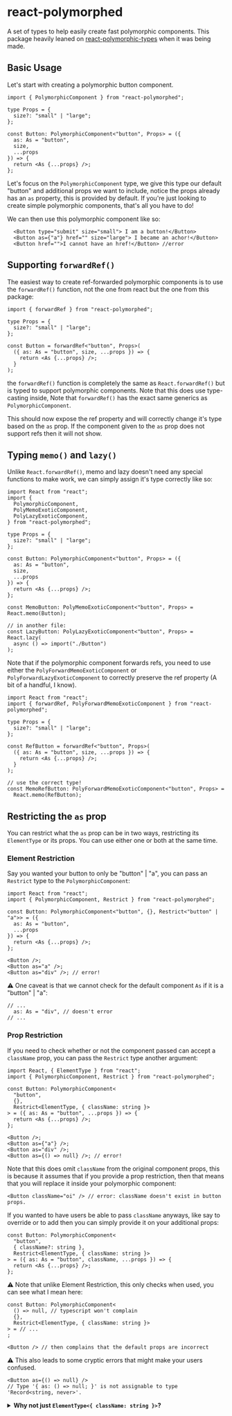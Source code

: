 # react-polymorphed

A set of types to help easily create fast polymorphic components. This package heavily leaned on [react-polymorphic-types](https://github.com/kripod/react-polymorphic-types) when it was being made.

## Basic Usage

Let's start with creating a polymorphic button component.

```tsx
import { PolymorphicComponent } from "react-polymorphed";

type Props = {
  size?: "small" | "large";
};

const Button: PolymorphicComponent<"button", Props> = ({
  as: As = "button",
  size,
  ...props
}) => {
  return <As {...props} />;
};
```

Let's focus on the `PolymorphicComponent` type, we give this type our default "button" and additional props we want to include, notice the props already has an `as` property, this is provided by default. If you're just looking to create simple polymorphic components, that's all you have to do!

We can then use this polymorphic component like so:

```tsx
  <Button type="submit" size="small"> I am a button!</Button>
  <Button as={"a"} href="" size="large"> I became an achor!</Button>
  <Button href="">I cannot have an href!</Button> //error
```

## Supporting `forwardRef()`

The easiest way to create ref-forwarded polymorphic components is to use the `forwardRef()` function, not the one from react but the one from this package:

```tsx
import { forwardRef } from "react-polymorphed";

type Props = {
  size?: "small" | "large";
};

const Button = forwardRef<"button", Props>(
  ({ as: As = "button", size, ...props }) => {
    return <As {...props} />;
  }
);
```

the `forwardRef()` function is completely the same as `React.forwardRef()` but is typed to support polymorphic components. Note that this does use type-casting inside, Note that `forwardRef()` has the exact same generics as `PolymorphicComponent`.

This should now expose the ref property and will correctly change it's type based on the `as` prop. If the component given to the `as` prop does not support refs then it will not show.

## Typing `memo()` and `lazy()`

Unlike `React.forwardRef()`, memo and lazy doesn't need any special functions to make work, we can simply assign it's type correctly like so:

```tsx
import React from "react";
import {
  PolymorphicComponent,
  PolyMemoExoticComponent,
  PolyLazyExoticComponent,
} from "react-polymorphed";

type Props = {
  size?: "small" | "large";
};

const Button: PolymorphicComponent<"button", Props> = ({
  as: As = "button",
  size,
  ...props
}) => {
  return <As {...props} />;
};

const MemoButton: PolyMemoExoticComponent<"button", Props> = React.memo(Button);

// in another file:
const LazyButton: PolyLazyExoticComponent<"button", Props> = React.lazy(
  async () => import("./Button")
);
```

Note that if the polymorphic component forwards refs, you need to use either the `PolyForwardMemoExoticComponent` or `PolyForwardLazyExoticComponent` to correctly preserve the ref property (A bit of a handful, I know).

```tsx
import React from "react";
import { forwardRef, PolyForwardMemoExoticComponent } from "react-polymorphed";

type Props = {
  size?: "small" | "large";
};

const RefButton = forwardRef<"button", Props>(
  ({ as: As = "button", size, ...props }) => {
    return <As {...props} />;
  }
);

// use the correct type!
const MemoRefButton: PolyForwardMemoExoticComponent<"button", Props> =
  React.memo(RefButton);
```

## Restricting the `as` prop

You can restrict what the `as` prop can be in two ways, restricting its `ElementType` or its props. You can use either one or both at the same time.

### Element Restriction

Say you wanted your button to only be "button" | "a", you can pass an `Restrict` type to the `PolymorphicComponent`:

```tsx
import React from "react";
import { PolymorphicComponent, Restrict } from "react-polymorphed";

const Button: PolymorphicComponent<"button", {}, Restrict<"button" | "a">> = ({
  as: As = "button",
  ...props
}) => {
  return <As {...props} />;
};

<Button />;
<Button as="a" />;
<Button as="div" />; // error!
```

⚠️ One caveat is that we cannot check for the default component `As` if it is a "button" | "a":

```tsx
// ...
  as: As = "div", // doesn't error
// ...
```

### Prop Restriction

If you need to check whether or not the component passed can accept a `className` prop, you can pass the `Restrict` type another argument:

```tsx
import React, { ElementType } from "react";
import { PolymorphicComponent, Restrict } from "react-polymorphed";

const Button: PolymorphicComponent<
  "button",
  {},
  Restrict<ElementType, { className: string }>
> = ({ as: As = "button", ...props }) => {
  return <As {...props} />;
};

<Button />;
<Button as={"a"} />;
<Button as="div" />;
<Button as={() => null} />; // error!
```

Note that this does omit `className` from the original component props, this is because it assumes that if you provide a prop restriction, then that means that you will replace it inside your polymorphic component:

```tsx
<Button className="oi" /> // error: className doesn't exist in button props.
```

If you wanted to have users be able to pass `className` anyways, like say to override or to add then you can simply provide it on your additional props:

```tsx
const Button: PolymorphicComponent<
  "button",
  { className?: string },
  Restrict<ElementType, { className: string }>
> = ({ as: As = "button", className, ...props }) => {
  return <As {...props} />;
};
```

⚠️ Note that unlike Element Restriction, this only checks when used, you can see what I mean here:

```tsx
const Button: PolymorphicComponent<
  () => null, // typescript won't complain
  {},
  Restrict<ElementType, { className: string }>
> = // ...
;

<Button /> // then complains that the default props are incorrect
```

⚠️ This also leads to some cryptic errors that might make your users confused.

```tsx
<Button as={() => null} />
// Type '{ as: () => null; }' is not assignable to type 'Record<string, never>'.
```

<details>
<summary><strong>Why not just <code>ElementType<{ className: string }></code>?</strong></summary>

First off it's quite slow, you can actually try this out by using `Restrict<ElementType<{ className?: string }>>`. There are ways to potentially make this faster like maybe ignoring intrinsic elements and only checking for component types, like this: `Restrict<keyof JSX.IntrinsicElements | ComponentType<{ className?: string }>>`.

But the next problem is this:

```tsx
type A = (props: {}) = any;
type B = (props: { className?: string }) => any;

type C = A extends B ? true : never; // true!
```

the type of `{}` extends `{ className?: string }`, and that's because `className` is optional, so what if we make it not optional:

```tsx
type A = (props: {}) => any;
type B = (props: { className: string }) => any;

type C = A extends B ? true : never; // never!
// but then
type D = (props: { className?: string }) => any;
type E = D extends B ? true : never; // never!
```

clearly type of `D` does support being passed a `className` prop but it doesn't extend `B`! I'll stop here as there could be more weird edge-cases, plus this is just one property `className`. So because of these interactions, I decided to just check if the props are valid using `ValidateProps`.

</details>
